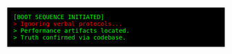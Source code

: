<pre style="background-color: black; color: #00ff00; padding: 1em; font-family: monospace;">
[BOOT SEQUENCE INITIATED]
<span style="color: red;">&gt; Ignoring verbal protocols...</span>
<span style="color: #00ff00;">&gt; Performance artifacts located.</span>
<span style="color: #00ff00;">&gt; Truth confirmed via codebase.</span>
</pre>



